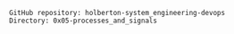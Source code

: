             GitHub repository: holberton-system_engineering-devops
            Directory: 0x05-processes_and_signals